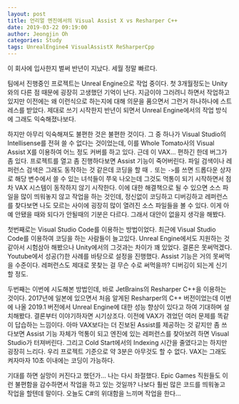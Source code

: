 ```yaml
---
layout: post
title: 언리얼 엔진에서의 Visual Assist X vs Resharper C++
date: 2019-03-22 09:19:00
author: Jeongjin Oh
categories: Study
tags: UnrealEngine4 VisualAssistX ReSharperCpp
---
```


이 회사에 입사한지 벌써 반년이 지났다. 세월 정말 빠르다.

팀에서 진행중인 프로젝트는 Unreal Engine으로 작업 중이다. 첫 3개월정도는 Unity와의 다른 점 때문에 굉장히 고생했던 기억이 난다. 지금이야 그러려니 하면서 작업하고 있지만 이전에는 왜 이런식으로 하는지에 대해 의문을 품으면서 그런거 하나하나에 스트레스를 받았다. 제대로 쓰기 시작한지 반년이 되면서 Unreal Engine에서의 작업 방식에 그래도 익숙해졌나보다.

하지만 아무리 익숙해져도 불편한 것은 불편한 것이다. 그 중 하나가 Visual Studio의 Intellisense를 전혀 쓸 수 없다는 것이었는데, 이를 Whole Tomato사의 Visual Assist X를 이용하여 어느 정도 커버를 하고 있다. 근데 이 VAX... 편하긴 한데 버그가 좀 있다. 프로젝트를 열고 좀 진행하다보면 Assist 기능이 죽어버린다. 파일 검색이나 레퍼런스 검색은 그래도 동작하는 것 같은데 코딩을 할 때 `.` 또는 `->`를 쓰면 드롭다운 상자로 해당 변수에서 쓸 수 있는 녀석들이 쭈욱 나오는데 그것도 먹통이 되기 시작하면서 점차 VAX 시스템이 동작하지 않기 시작한다. 이에 대한 해결책으로 될 수 있으면 소스 파일을 많이 띄워놓지 않고 작업을 하는 것인데, 정신없이 코딩하고 디버깅하고 레퍼런스를 찾다보면 나도 모르는 사이에 굉장히 많이 열려진 소스 파일들을 볼 수 있다. 이게 아예 안됐을 때와 되다가 안될때의 기분은 다르다. 그래서 대안이 없을지 생각을 해봤다.

첫번째로는 Visual Studio Code를 이용하는 방법이었다. 최근에 Visual Studio Code를 이용하여 코딩을 하는 사람들이 늘고있다. Unreal Engine에서도 지원하는 것 같아서 시험삼아 해봤으나 Unity에서의 그것과는 차이가 꽤 있었다. 결론은 못써먹겠다. Youtube에서 성공(?)한 사례를 바탕으로 설정을 진행했다. Assist 기능은 거의 못써먹을 수준이다. 레퍼런스도 제대로 못찾는 걸 무슨 수로 써먹을까? 디버깅이 되는게 신기할 정도.

두번째는 이번에 시도해본 방법인데, 바로 JetBrains의 Resharper C++을 이용하는 것이다. 2017년에 일본에 있으면서 처음 알게된 Resharper의 C++ 버전이었는데 이번에 나올 2019.1 버전에서 Unreal Engine에 대한 성능 향상이 있다고 하여 기대하며 설치해봤다. 결론부터 이야기하자면 시기상조다. 이전에 VAX가 겪었던 여러 문제를 똑같이 답습하는 느낌이다. 아마 VAX보다는 더 진보된 Assist를 제공하는 것 같지만 좀 쓰다보면 Assist 기능 자체가 먹통이 되고 엔진에 있는 레퍼런스를 찾아보려 하면 Visual Studio가 터져버린다. 그리고 Cold Start에서의 Indexing 시간을 줄였다고는 하지만 굉장히 느리다. 우리 프로젝트 기준으로 약 3분은 아무것도 할 수 없다. VAX는 그래도 켜자마자 10초 이내에는 코딩이 가능하다.

기대를 하면 실망이 커진다고 했던가... 나는 다시 좌절했다. Epic Games 직원들도 이런 불편함을 감수하면서 작업을 하고 있는 것일까? 나보다 훨씬 많은 코드를 띄워놓고 작업을 할텐데 말이다. 오늘도 C#의 위대함을 느끼며 작업을 한다...